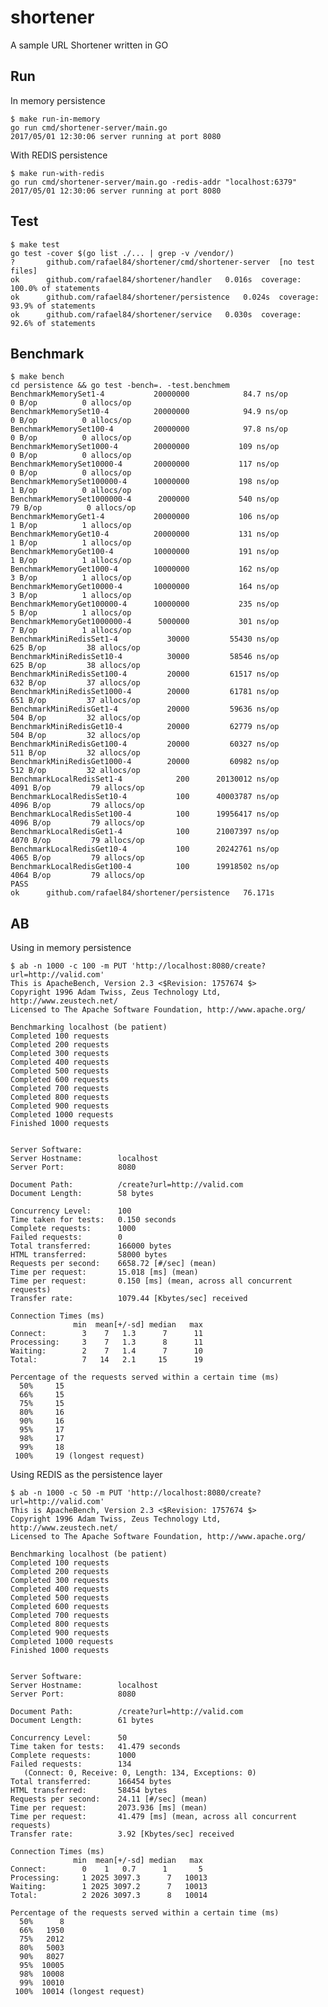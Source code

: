 # shortener
A sample URL Shortener written in GO


## Run

In memory persistence

    $ make run-in-memory
    go run cmd/shortener-server/main.go
    2017/05/01 12:30:06 server running at port 8080

With REDIS persistence

	$ make run-with-redis
    go run cmd/shortener-server/main.go -redis-addr "localhost:6379"
    2017/05/01 12:30:06 server running at port 8080

## Test

    $ make test
    go test -cover $(go list ./... | grep -v /vendor/)
    ?   	github.com/rafael84/shortener/cmd/shortener-server	[no test files]
    ok  	github.com/rafael84/shortener/handler	0.016s	coverage: 100.0% of statements
    ok  	github.com/rafael84/shortener/persistence	0.024s	coverage: 93.9% of statements
    ok  	github.com/rafael84/shortener/service	0.030s	coverage: 92.6% of statements


## Benchmark

    $ make bench
    cd persistence && go test -bench=. -test.benchmem
    BenchmarkMemorySet1-4         	20000000	        84.7 ns/op	       0 B/op	       0 allocs/op
    BenchmarkMemorySet10-4        	20000000	        94.9 ns/op	       0 B/op	       0 allocs/op
    BenchmarkMemorySet100-4       	20000000	        97.8 ns/op	       0 B/op	       0 allocs/op
    BenchmarkMemorySet1000-4      	20000000	       109 ns/op	       0 B/op	       0 allocs/op
    BenchmarkMemorySet10000-4     	20000000	       117 ns/op	       0 B/op	       0 allocs/op
    BenchmarkMemorySet100000-4    	10000000	       198 ns/op	       1 B/op	       0 allocs/op
    BenchmarkMemorySet1000000-4   	 2000000	       540 ns/op	      79 B/op	       0 allocs/op
    BenchmarkMemoryGet1-4         	20000000	       106 ns/op	       1 B/op	       1 allocs/op
    BenchmarkMemoryGet10-4        	20000000	       131 ns/op	       1 B/op	       1 allocs/op
    BenchmarkMemoryGet100-4       	10000000	       191 ns/op	       1 B/op	       1 allocs/op
    BenchmarkMemoryGet1000-4      	10000000	       162 ns/op	       3 B/op	       1 allocs/op
    BenchmarkMemoryGet10000-4     	10000000	       164 ns/op	       3 B/op	       1 allocs/op
    BenchmarkMemoryGet100000-4    	10000000	       235 ns/op	       5 B/op	       1 allocs/op
    BenchmarkMemoryGet1000000-4   	 5000000	       301 ns/op	       7 B/op	       1 allocs/op
    BenchmarkMiniRedisSet1-4      	   30000	     55430 ns/op	     625 B/op	      38 allocs/op
    BenchmarkMiniRedisSet10-4     	   30000	     58546 ns/op	     625 B/op	      38 allocs/op
    BenchmarkMiniRedisSet100-4    	   20000	     61517 ns/op	     632 B/op	      37 allocs/op
    BenchmarkMiniRedisSet1000-4   	   20000	     61781 ns/op	     651 B/op	      37 allocs/op
    BenchmarkMiniRedisGet1-4      	   20000	     59636 ns/op	     504 B/op	      32 allocs/op
    BenchmarkMiniRedisGet10-4     	   20000	     62779 ns/op	     504 B/op	      32 allocs/op
    BenchmarkMiniRedisGet100-4    	   20000	     60327 ns/op	     511 B/op	      32 allocs/op
    BenchmarkMiniRedisGet1000-4   	   20000	     60982 ns/op	     512 B/op	      32 allocs/op
    BenchmarkLocalRedisSet1-4     	     200	  20130012 ns/op	    4091 B/op	      79 allocs/op
    BenchmarkLocalRedisSet10-4    	     100	  40003787 ns/op	    4096 B/op	      79 allocs/op
    BenchmarkLocalRedisSet100-4   	     100	  19956417 ns/op	    4096 B/op	      79 allocs/op
    BenchmarkLocalRedisGet1-4     	     100	  21007397 ns/op	    4070 B/op	      79 allocs/op
    BenchmarkLocalRedisGet10-4    	     100	  20242761 ns/op	    4065 B/op	      79 allocs/op
    BenchmarkLocalRedisGet100-4   	     100	  19918502 ns/op	    4064 B/op	      79 allocs/op
    PASS
    ok  	github.com/rafael84/shortener/persistence	76.171s

## AB

Using in memory persistence

    $ ab -n 1000 -c 100 -m PUT 'http://localhost:8080/create?url=http://valid.com'
    This is ApacheBench, Version 2.3 <$Revision: 1757674 $>
    Copyright 1996 Adam Twiss, Zeus Technology Ltd, http://www.zeustech.net/
    Licensed to The Apache Software Foundation, http://www.apache.org/

    Benchmarking localhost (be patient)
    Completed 100 requests
    Completed 200 requests
    Completed 300 requests
    Completed 400 requests
    Completed 500 requests
    Completed 600 requests
    Completed 700 requests
    Completed 800 requests
    Completed 900 requests
    Completed 1000 requests
    Finished 1000 requests


    Server Software:
    Server Hostname:        localhost
    Server Port:            8080

    Document Path:          /create?url=http://valid.com
    Document Length:        58 bytes

    Concurrency Level:      100
    Time taken for tests:   0.150 seconds
    Complete requests:      1000
    Failed requests:        0
    Total transferred:      166000 bytes
    HTML transferred:       58000 bytes
    Requests per second:    6658.72 [#/sec] (mean)
    Time per request:       15.018 [ms] (mean)
    Time per request:       0.150 [ms] (mean, across all concurrent requests)
    Transfer rate:          1079.44 [Kbytes/sec] received

    Connection Times (ms)
                  min  mean[+/-sd] median   max
    Connect:        3    7   1.3      7      11
    Processing:     3    7   1.3      8      11
    Waiting:        2    7   1.4      7      10
    Total:          7   14   2.1     15      19

    Percentage of the requests served within a certain time (ms)
      50%     15
      66%     15
      75%     15
      80%     16
      90%     16
      95%     17
      98%     17
      99%     18
     100%     19 (longest request)

Using REDIS as the persistence layer

    $ ab -n 1000 -c 50 -m PUT 'http://localhost:8080/create?url=http://valid.com'
    This is ApacheBench, Version 2.3 <$Revision: 1757674 $>
    Copyright 1996 Adam Twiss, Zeus Technology Ltd, http://www.zeustech.net/
    Licensed to The Apache Software Foundation, http://www.apache.org/

    Benchmarking localhost (be patient)
    Completed 100 requests
    Completed 200 requests
    Completed 300 requests
    Completed 400 requests
    Completed 500 requests
    Completed 600 requests
    Completed 700 requests
    Completed 800 requests
    Completed 900 requests
    Completed 1000 requests
    Finished 1000 requests


    Server Software:
    Server Hostname:        localhost
    Server Port:            8080

    Document Path:          /create?url=http://valid.com
    Document Length:        61 bytes

    Concurrency Level:      50
    Time taken for tests:   41.479 seconds
    Complete requests:      1000
    Failed requests:        134
       (Connect: 0, Receive: 0, Length: 134, Exceptions: 0)
    Total transferred:      166454 bytes
    HTML transferred:       58454 bytes
    Requests per second:    24.11 [#/sec] (mean)
    Time per request:       2073.936 [ms] (mean)
    Time per request:       41.479 [ms] (mean, across all concurrent requests)
    Transfer rate:          3.92 [Kbytes/sec] received

    Connection Times (ms)
                  min  mean[+/-sd] median   max
    Connect:        0    1   0.7      1       5
    Processing:     1 2025 3097.3      7   10013
    Waiting:        1 2025 3097.2      7   10013
    Total:          2 2026 3097.3      8   10014

    Percentage of the requests served within a certain time (ms)
      50%      8
      66%   1950
      75%   2012
      80%   5003
      90%   8027
      95%  10005
      98%  10008
      99%  10010
     100%  10014 (longest request)
